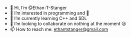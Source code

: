 - 👋 Hi, I’m @Ethan-T-Stanger
- 👀 I’m interested in programming and :musical_note:
- 🌱 I’m currently learning C++ and SDL
- 💞️ I’m looking to collaborate on nothing at the moment :cry:
- 📫 How to reach me: ethantstanger@gmail.com

<!---
Ethan-T-Stanger/Ethan-T-Stanger is a ✨ special ✨ repository because its `README.md` (this file) appears on your GitHub profile.
You can click the Preview link to take a look at your changes.
--->
